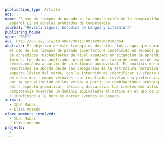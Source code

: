 ```yaml
---
publication_type: Article
eds: .
name: El uso de tiempos de pasado en la construcción de la temporalidad en
  español L2 en niveles avanzados de competencia
journal: "Revista Signos: Estudios de Lengua y Literatura"
publishing_house: .
year: "2021"
doi: http://dx.doi.org/10.4067/S0718-09342021000100054
abstract: El objetivo de este trabajo es describir los rasgos que caracterizan
  el uso de los tiempos de pasado imperfecto e indefinido en español por parte
  de aprendices rusohablantes de nivel avanzado en situación de aprendizaje
  formal. Los datos analizados provienen de una tarea de producción escrita
  semiespontánea a partir de un estímulo audiovisual. El análisis de los
  resultados se aborda desde las categorías de la estructura narrativa y el
  aspecto léxico del verbo, con la intención de identificar su efecto en el uso
  de estos dos tiempos verbales. Los resultados revelan una preferencia unívoca
  por la actualización de los verbos a partir de combinaciones prototípicas
  entre aspecto gramatical, léxico y discursivo. Los niveles más altos de
  competencia muestran un dominio equivalente al nativo en el uso de imperfecto
  e indefinido a la hora de narrar eventos en pasado.
authors:
  - Iban Mañas
  - Elisa Rosado
elbec_members_involved:
  - Iban Mañas
  - Elisa Rosado
projects:
  - .
---
```

